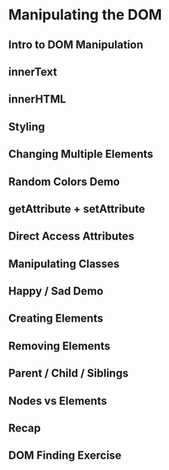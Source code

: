 # Manipulating the DOM

## Intro to DOM Manipulation

## innerText

## innerHTML

## Styling

## Changing Multiple Elements

## Random Colors Demo

## getAttribute + setAttribute

## Direct Access Attributes

## Manipulating Classes

## Happy / Sad Demo

## Creating Elements

## Removing Elements

## Parent / Child / Siblings

## Nodes vs Elements

## Recap

## DOM Finding Exercise
